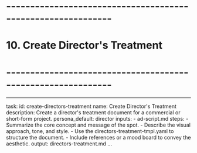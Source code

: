 # ------------------------------------------------------------
# 10. Create Director's Treatment
# ------------------------------------------------------------

---
task:
  id: create-directors-treatment
  name: Create Director's Treatment
  description: Create a director's treatment document for a commercial or short-form project.
  persona_default: director
  inputs:
    - ad-script.md
  steps:
    - Summarize the core concept and message of the spot.
    - Describe the visual approach, tone, and style.
    - Use the directors-treatment-tmpl.yaml to structure the document.
    - Include references or a mood board to convey the aesthetic.
  output: directors-treatment.md
...
